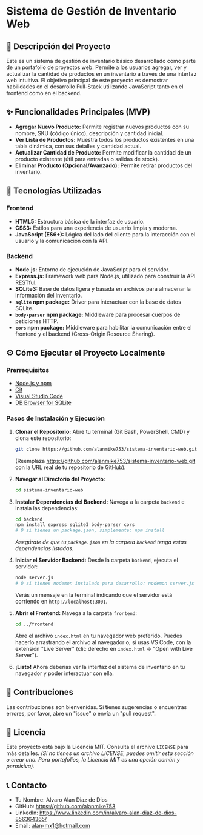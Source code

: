 # Sistema de Gestión de Inventario Web



## 📝 Descripción del Proyecto

Este es un sistema de gestión de inventario básico desarrollado como parte de un portafolio de proyectos web. Permite a los usuarios agregar, ver y actualizar la cantidad de productos en un inventario a través de una interfaz web intuitiva. El objetivo principal de este proyecto es demostrar habilidades en el desarrollo Full-Stack utilizando JavaScript tanto en el frontend como en el backend.

## ✨ Funcionalidades Principales (MVP)

* **Agregar Nuevo Producto:** Permite registrar nuevos productos con su nombre, SKU (código único), descripción y cantidad inicial.
* **Ver Lista de Productos:** Muestra todos los productos existentes en una tabla dinámica, con sus detalles y cantidad actual.
* **Actualizar Cantidad de Producto:** Permite modificar la cantidad de un producto existente (útil para entradas o salidas de stock).
* **Eliminar Producto (Opcional/Avanzado):** Permite retirar productos del inventario. 

## 🚀 Tecnologías Utilizadas

### Frontend
* **HTML5:** Estructura básica de la interfaz de usuario.
* **CSS3:** Estilos para una experiencia de usuario limpia y moderna.
* **JavaScript (ES6+):** Lógica del lado del cliente para la interacción con el usuario y la comunicación con la API.

### Backend
* **Node.js:** Entorno de ejecución de JavaScript para el servidor.
* **Express.js:** Framework web para Node.js, utilizado para construir la API RESTful.
* **SQLite3:** Base de datos ligera y basada en archivos para almacenar la información del inventario.
* **`sqlite` npm package:** Driver para interactuar con la base de datos SQLite.
* **`body-parser` npm package:** Middleware para procesar cuerpos de peticiones HTTP.
* **`cors` npm package:** Middleware para habilitar la comunicación entre el frontend y el backend (Cross-Origin Resource Sharing).

## ⚙️ Cómo Ejecutar el Proyecto Localmente



### Prerrequisitos


* [Node.js y npm](https://nodejs.org/) 
* [Git](https://git-scm.com/downloads)
* [Visual Studio Code](https://code.visualstudio.com/) 
* [DB Browser for SQLite](https://sqlitebrowser.org/dl/)

### Pasos de Instalación y Ejecución

1.  **Clonar el Repositorio:**
    Abre tu terminal (Git Bash, PowerShell, CMD) y clona este repositorio:
    ```bash
    git clone https://github.com/alanmike753/sistema-inventario-web.git
    ```
    (Reemplaza https://github.com/alanmike753/sistema-inventario-web.git con la URL real de tu repositorio de GitHub).

2.  **Navegar al Directorio del Proyecto:**
    ```bash
    cd sistema-inventario-web
    ```

3.  **Instalar Dependencias del Backend:**
    Navega a la carpeta `backend` e instala las dependencias:
    ```bash
    cd backend
    npm install express sqlite3 body-parser cors
    # O si tienes un package.json, simplemente: npm install
    ```
    *Asegúrate de que tu `package.json` en la carpeta `backend` tenga estas dependencias listadas.*

4.  **Iniciar el Servidor Backend:**
    Desde la carpeta `backend`, ejecuta el servidor:
    ```bash
    node server.js
    # O si tienes nodemon instalado para desarrollo: nodemon server.js
    ```
    Verás un mensaje en la terminal indicando que el servidor está corriendo en `http://localhost:3001`.

5.  **Abrir el Frontend:**
    Navega a la carpeta `frontend`:
    ```bash
    cd ../frontend
    ```
    Abre el archivo `index.html` en tu navegador web preferido. Puedes hacerlo arrastrando el archivo al navegador o, si usas VS Code, con la extensión "Live Server" (clic derecho en `index.html` -> "Open with Live Server").

6.  **¡Listo!**
    Ahora deberías ver la interfaz del sistema de inventario en tu navegador y poder interactuar con ella.

## 🤝 Contribuciones

Las contribuciones son bienvenidas. Si tienes sugerencias o encuentras errores, por favor, abre un "issue" o envía un "pull request".

## 📄 Licencia

Este proyecto está bajo la Licencia MIT. Consulta el archivo `LICENSE` para más detalles.
*(Si no tienes un archivo LICENSE, puedes omitir esta sección o crear uno. Para portafolios, la Licencia MIT es una opción común y permisiva).*

## 📞 Contacto

* Tu Nombre: Alvaro Alan Diaz de Dios
* GitHub: https://github.com/alanmike753
* LinkedIn: https://www.linkedin.com/in/alvaro-alan-diaz-de-dios-856364365/
* Email: alan-mx1@hotmail.com